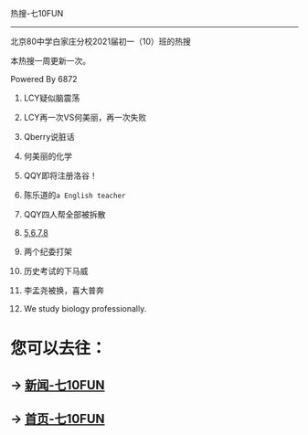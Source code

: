 热搜-七10FUN

------------

北京80中学白家庄分校2021届初一（10）班的热搜

本热搜一周更新一次。

Powered By 6872

1. LCY疑似脑震荡

2. LCY再一次VS何美丽，再一次失败

3. Qberry说脏话

4. 何美丽的化学

5. QQY即将注册洛谷！

6. 陈乐道的`a English teacher`

7. QQY四人帮全部被拆散

8. [5,6,7,8](https://music.163.com/#/song?id=4288014)

9. 两个纪委打架

10. 历史考试的下马威

11. 李孟尧被换，喜大普奔

12. We study biology professionally.

# 您可以去往：

## -> [新闻-七10FUN](https://7jfun.github.io/news)

## -> [首页-七10FUN](https://7jfun.github.io)
